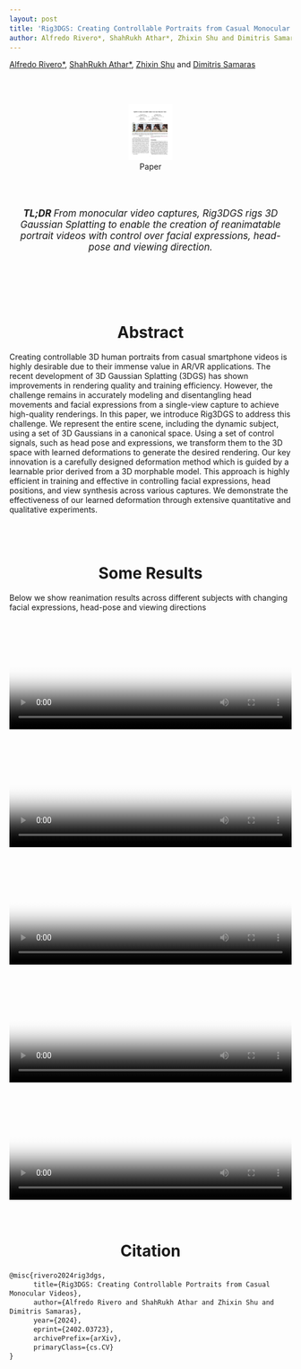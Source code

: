 ```yaml
---
layout: post
title: 'Rig3DGS: Creating Controllable Portraits from Casual Monocular Videos'
author: Alfredo Rivero*, ShahRukh Athar*, Zhixin Shu and Dimitris Samaras
---
```

<head>
  <title>Rig3DGS: Creating Controllable Portraits from Casual Monocular Videos</title>
</head>
<p>
<a href="https://www.linkedin.com/in/alfredo-rivero-b75455168/" target="_blank">Alfredo Rivero*</a>,
<a href="http://shahrukhathar.github.io/" target="_blank">ShahRukh Athar*</a>,
<a href="https://zhixinshu.github.io/" target="_blank">Zhixin Shu</a>  and
<a href="https://www3.cs.stonybrook.edu/~samaras/" target="_blank">Dimitris Samaras</a> 
</p>
<br>
<br>

<div align="center">
  <a href="https://arxiv.org/abs/2402.03723">
    <figure style="display:inline-block;">
      <img height="100" width="78" src="/images/Rig3DGS/paper-thumb.png">
      <figcaption>Paper</figcaption>
  </figure>
  </a>
</div>

<br>
<div align="center">
  <br>
  <p style="font-size:17px"><i><b>TL;DR </b> From monocular video captures, Rig3DGS rigs 3D Gaussian Splatting to enable the creation of reanimatable portrait videos with control over facial expressions, head-pose and viewing direction.</i></p>
  <br>
  <br>
</div>

<br>
<div align="center">
<br>
<h1 style="text-align: center">Abstract</h1>
</div>

Creating controllable 3D human portraits from casual smartphone videos is highly desirable due to their immense value in AR/VR applications. The recent development of 3D Gaussian Splatting (3DGS) has shown improvements in rendering quality and training efficiency. However, the challenge remains in accurately modeling and disentangling head movements and facial expressions from a single-view capture to achieve high-quality renderings. In this paper, we introduce Rig3DGS to address this challenge. We represent the entire scene, including the dynamic subject, using a set of 3D Gaussians in a canonical space. Using a set of control signals, such as head pose and  expressions, we transform them to the 3D space with learned deformations to generate the desired rendering. Our key innovation is a carefully designed deformation method which is guided by a learnable prior derived from a 3D morphable model. This approach is highly efficient in training and effective in controlling facial expressions, head positions, and view synthesis across various captures. We demonstrate the effectiveness of our learned deformation through extensive quantitative and qualitative experiments.


<br>
<div align="center">
<br>
<h1 style="text-align: center">Some Results</h1>
</div>
Below we show reanimation results across different subjects with changing facial expressions, head-pose and viewing directions
<div class="embed-container" style="position:relative;padding-bottom:41.56%;">
<video  style="width:100%;height:100%;position:absolute;left:0px;top:0px;" src="/videos/Rig3DGS/Subj_6_v2.mp4" poster="/videos/Rig3DGS/Subj_6_v2.png" controls>
  This is fallback content to display for user agents that do not support the video tag.
</video>
</div>
<div class="embed-container" style="position:relative;padding-bottom:41.56%;">
<video  style="width:100%;height:100%;position:absolute;left:0px;top:0px;" src="/videos/Rig3DGS/Subj_2_v2.mp4" poster="/videos/Rig3DGS/Subj_2_v2.png" controls>
  This is fallback content to display for user agents that do not support the video tag.
</video>
</div>
<div class="embed-container" style="position:relative;padding-bottom:41.56%;">
<video  style="width:100%;height:100%;position:absolute;left:0px;top:0px;" src="/videos/Rig3DGS/Subj_4_v2.mp4" poster="/videos/Rig3DGS/Subj_4_v2.png" controls>
  This is fallback content to display for user agents that do not support the video tag.
</video>
</div>

<div class="embed-container" style="position:relative;padding-bottom:41.56%;">
<video  style="width:100%;height:100%;position:absolute;left:0px;top:0px;" src="/videos/Rig3DGS/Subj_5_v2.mp4" poster="/videos/Rig3DGS/Subj_5_v2.png" controls>
  This is fallback content to display for user agents that do not support the video tag.
</video>
</div>
<div class="embed-container" style="position:relative;padding-bottom:41.56%;">
<video  style="width:100%;height:100%;position:absolute;left:0px;top:0px;" src="/videos/Rig3DGS/Subj_Vu_2_nvs.mp4" poster="/videos/Rig3DGS/Subj_Vu_2_nvs.png" controls>
  This is fallback content to display for user agents that do not support the video tag.
</video>
</div>
<br>
<div align="center">
<br>
<h1 style="text-align: center">Citation</h1>
</div>

```
@misc{rivero2024rig3dgs,
      title={Rig3DGS: Creating Controllable Portraits from Casual Monocular Videos}, 
      author={Alfredo Rivero and ShahRukh Athar and Zhixin Shu and Dimitris Samaras},
      year={2024},
      eprint={2402.03723},
      archivePrefix={arXiv},
      primaryClass={cs.CV}
}
```